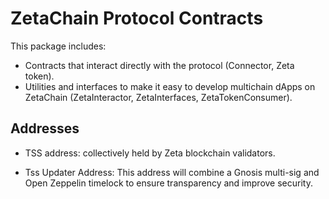 # ZetaChain Protocol Contracts

This package includes:
* Contracts that interact directly with the protocol (Connector, Zeta token).
* Utilities and interfaces to make it easy to develop multichain dApps on ZetaChain (ZetaInteractor, ZetaInterfaces, ZetaTokenConsumer).

## Addresses

* TSS address: collectively held by Zeta blockchain validators.

- Tss Updater Address: This address will combine a Gnosis multi-sig and Open Zeppelin timelock to ensure transparency and improve security.
